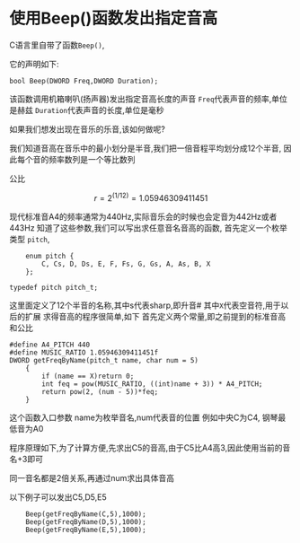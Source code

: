 # 使用Beep()函数发出指定音高

C语言里自带了函数`Beep()`,

它的声明如下:

```
bool Beep(DWORD Freq,DWORD Duration);
```

该函数调用机箱喇叭(扬声器)发出指定音高长度的声音
`Freq`代表声音的频率,单位是赫兹
`Duration`代表声音的长度,单位是毫秒

如果我们想发出现在音乐的乐音,该如何做呢?



我们知道音高在音乐中的最小划分是半音,我们把一倍音程平均划分成12个半音,
因此每个音的频率数列是一个等比数列

公比

$$r=2^(1/12)=1.05946309411451$$

现代标准音A4的频率通常为440Hz,实际音乐会的时候也会定音为442Hz或者443Hz
知道了这些参数,我们可以写出求任意音名音高的函数,
首先定义一个枚举类型 `pitch`,
```
	enum pitch {
		C, Cs, D, Ds, E, F, Fs, G, Gs, A, As, B, X
	};
  
typedef pitch pitch_t;
```

这里面定义了12个半音的名称,其中s代表sharp,即升音#
其中`X`代表空音符,用于以后的扩展
求得音高的程序很简单,如下
首先定义两个常量,即之前提到的标准音高和公比
```
#define A4_PITCH 440
#define MUSIC_RATIO 1.05946309411451f
DWORD getFreqByName(pitch_t name, char num = 5)
	{
		if (name == X)return 0;
		int feq = pow(MUSIC_RATIO, ((int)name + 3)) * A4_PITCH;
		return pow(2, (num - 5))*feq;
	}
```
这个函数入口参数 name为枚举音名,num代表音的位置
例如中央C为C4, 钢琴最低音为A0

程序原理如下,为了计算方便,先求出C5的音高,由于C5比A4高3,因此使用当前的音名+3即可

同一音名都是2倍关系,再通过num求出具体音高

以下例子可以发出C5,D5,E5
```
	Beep(getFreqByName(C,5),1000);
	Beep(getFreqByName(D,5),1000);
	Beep(getFreqByName(E,5),1000);
```
